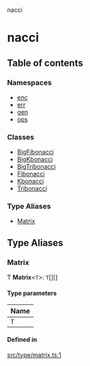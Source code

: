 nacci

# nacci

## Table of contents

### Namespaces

- [enc](modules/enc.md)
- [err](modules/err.md)
- [gen](modules/gen.md)
- [ops](modules/ops.md)

### Classes

- [BigFibonacci](classes/BigFibonacci.md)
- [BigKbonacci](classes/BigKbonacci.md)
- [BigTribonacci](classes/BigTribonacci.md)
- [Fibonacci](classes/Fibonacci.md)
- [Kbonacci](classes/Kbonacci.md)
- [Tribonacci](classes/Tribonacci.md)

### Type Aliases

- [Matrix](README.md#matrix)

## Type Aliases

### Matrix

Ƭ **Matrix**\<`T`\>: `T`[][]

#### Type parameters

| Name |
| :--- |
| `T`  |

#### Defined in

[src/type/matrix.ts:1](https://github.com/havelessbemore/nacci/blob/13a7465/src/type/matrix.ts#L1)
